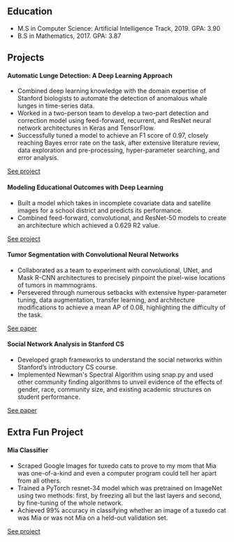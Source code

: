 ## Education

- M.S in Computer Science: Artificial Intelligence Track, 2019. GPA: 3.90
- B.S in Mathematics, 2017. GPA: 3.87

## Projects

#### Automatic Lunge Detection: A Deep Learning Approach

- Combined deep learning knowledge with the domain expertise of Stanford biologists to automate the detection of anomalous whale lunges in time-series data.
- Worked in a two-person team to develop a two-part detection and correction model using feed-forward, recurrent, and ResNet neural network architectures in Keras and TensorFlow.
- Successfully tuned a model to achieve an F1 score of 0.97, closely reaching Bayes error rate on the task, after extensive literature review, data exploration and pre-processing, hyper-parameter searching, and error analysis.

[See project](https://github.com/valdivia4/Deep-Learning-Lunge-Detection)

#### Modeling Educational Outcomes with Deep Learning

- Built a model which takes in incomplete covariate data and satellite images for a school district and predicts its performance.
- Combined feed-forward, convolutional, and ResNet-50 models to create an architecture which achieved a 0.629 R2 value.

[See project](https://github.com/valdivia4/Educational-Outcomes)


#### Tumor Segmentation with Convolutional Neural Networks
- Collaborated as a team to experiment with convolutional, UNet, and Mask R-CNN architectures to precisely pinpoint the pixel-wise locations of tumors in mammograms.
- Persevered through numerous setbacks with extensive hyper-parameter tuning, data augmentation, transfer learning, and architecture modifications to achieve a mean AP of 0.08, highlighting the difficulty of the task.

[See paper](https://github.com/valdivia4/valdivia4.github.io/blob/master/papers/segmentation.pdf)

#### Social Network Analysis in Stanford CS
- Developed graph frameworks to understand the social networks within Stanford’s introductory CS course.
- Implemented Newman's Spectral Algorithm using snap.py and used other community finding algorithms to unveil evidence of the effects of gender, race, community size, and existing academic structures on student performance.

[See paper](https://github.com/valdivia4/valdivia4.github.io/blob/master/papers/networks.pdf)

## Extra Fun Project
#### Mia Classifier
- Scraped Google Images for tuxedo cats to prove to my mom that Mia was one-of-a-kind and even a computer program could tell her apart from all others.
- Trained a PyTorch resnet-34 model which was pretrained on ImageNet using two methods: first, by freezing all but the last layers and second, by fine-tuning of the whole network.
- Achieved 99% accuracy in classifying whether an image of a tuxedo cat was Mia or was not Mia on a held-out validation set.

[See project](https://github.com/valdivia4/Mia-Classifier)
